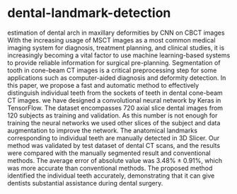 # dental-landmark-detection
estimation of dental arch in maxillary deformities by CNN on CBCT images
With the increasing usage of MSCT images as a most common medical imaging system for diagnosis, treatment planning, and clinical studies, it is increasingly becoming a vital factor to use machine learning-based systems to provide reliable information for surgical pre-planning. Segmentation of tooth in cone-beam CT images is a critical preprocessing step for some applications such as computer-aided diagnosis and deformity detection. In this paper, we propose a fast and automatic method to effectively distinguish individual teeth from the sockets of teeth in dental cone-beam CT images. we have designed a convolutional neural network by Keras in TensorFlow. The dataset encompasses 720 axial slice dental images from 120 subjects as training and validation. As this number is not enough for training the neural networks we used other slices of the subject and data augmentation to improve the network. The anatomical landmarks corresponding to individual teeth are manually detected in 3D Slicer. Our method was validated by test dataset of dental CT scans, and the results were compared with the manually segmented result and conventional methods. The average error of absolute value was 3.48% ± 0.91%, which was more accurate than conventional methods. The proposed method identified the individual teeth accurately, demonstrating that it can give dentists substantial assistance during dental surgery. 
